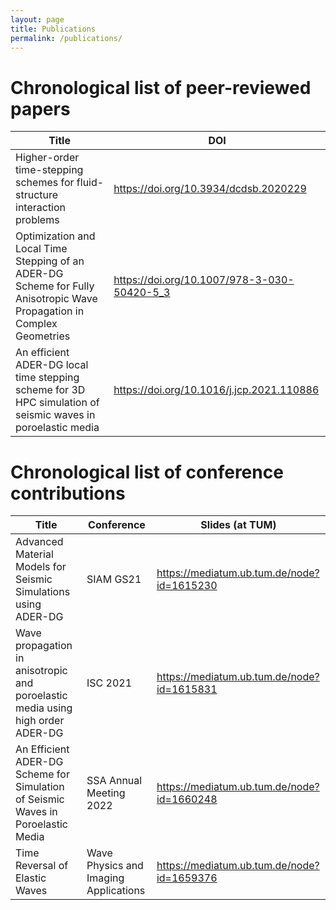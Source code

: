 ```yaml
---
layout: page
title: Publications
permalink: /publications/
---
```


# Chronological list of peer-reviewed papers

| Title                                                                                                                  | DOI
|------------------------------------------------------------------------------------------------------------------------|--------------------------------------------
| Higher-order time-stepping schemes for fluid-structure interaction problems                                            | <https://doi.org/10.3934/dcdsb.2020229>
| Optimization and Local Time Stepping of an ADER-DG Scheme for Fully Anisotropic Wave Propagation in Complex Geometries | <https://doi.org/10.1007/978-3-030-50420-5_3>
| An efficient ADER-DG local time stepping scheme for 3D HPC simulation of seismic waves in poroelastic media            | <https://doi.org/10.1016/j.jcp.2021.110886>

# Chronological list of conference contributions

| Title                                                                                                                  | Conference                             | Slides (at TUM)
|------------------------------------------------------------------------------------------------------------------------|----------------------------------------|-------------------------------------------
| Advanced Material Models for Seismic Simulations using ADER-DG                                                         | SIAM GS21                              | <https://mediatum.ub.tum.de/node?id=1615230>
| Wave propagation in anisotropic and poroelastic media using high order ADER-DG                                         | ISC 2021                               | <https://mediatum.ub.tum.de/node?id=1615831>
| An Efficient ADER-DG Scheme for Simulation of Seismic Waves in Poroelastic Media                                       | SSA Annual Meeting 2022                | <https://mediatum.ub.tum.de/node?id=1660248>
| Time Reversal of Elastic Waves                                                                                         | Wave Physics and Imaging Applications  | <https://mediatum.ub.tum.de/node?id=1659376>
